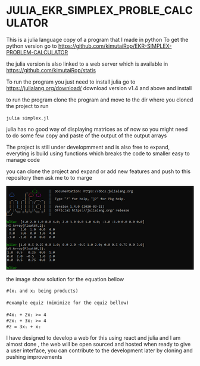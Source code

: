 # JULIA_EKR_SIMPLEX_PROBLE_CALCULATOR

This is a julia language copy of a program that I made in python
To get the python version go to
 https://github.com/kimutaiRop/EKR-SIMPLEX-PROBLEM-CALCULATOR
 
 the julia version is also linked to a web server which is available in https://github.com/kimutaiRop/statis
 

 To run the program you just need to install julia go to
 https://julialang.org/download/
 download version v1.4 and above and install

 to run the program clone the program and move to the dir where you cloned the project to
 run

`julia simplex.jl`

julia has no good way of displaying matrices as of now so you might need to do some few copy and paste of the output
of the output arrays

The project is still under developmment and is also free to expand, everyting is build using functions which breaks the code to smaller
easy to manage code

you can clone the project and expand or add new features and push to this repository then ask me to to marge

![alt text](https://github.com/kimutaiRop/JULIA_EKR_SIMPLEX_PROBLE_CALCULATOR/blob/master/Annotation%202020-05-18%20090516.png)

the image show solution for the equation bellow

    #(x₁ and x₂ being products)

    #example equiz (mimimize for the equiz bellow)

    #4x₁ + 2x₂ >= 4
    #2x₁ + 3x₂ >= 4
    #z = 3x₁ + x₂

I have designed to develop a web for this using react and julia and I am almost done , the web will be open sourced and hosted when ready to give a user interface, you can contribute to the development later by cloning and pushing improvements 
